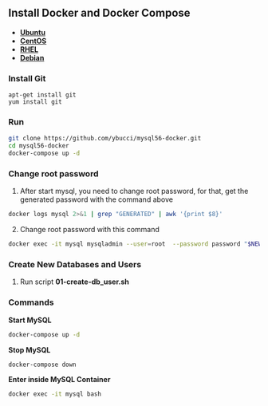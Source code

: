 ## Install Docker and Docker Compose

- **[Ubuntu](https://docs.docker.com/engine/install/ubuntu/)**
- **[CentOS](https://docs.docker.com/engine/install/centos/)**
- **[RHEL](https://docs.docker.com/engine/install/rhel/)**
- **[Debian](https://docs.docker.com/engine/install/debian/)**

### Install Git
```
apt-get install git
yum install git
```

### Run
```bash
git clone https://github.com/ybucci/mysql56-docker.git
cd mysql56-docker
docker-compose up -d
```
### Change root password

1. After start mysql, you need to change root password, for that, get the generated password with the command above

```bash
docker logs mysql 2>&1 | grep "GENERATED" | awk '{print $8}'
```

2. Change root password with this command

```bash
docker exec -it mysql mysqladmin --user=root  --password password "$NEW_PASSWORD"
```

### Create New Databases and Users

1. Run script **01-create-db_user.sh**

### Commands

**Start MySQL**

```bash
docker-compose up -d
```

**Stop MySQL**

```bash
docker-compose down
```

**Enter inside MySQL Container**
```bash
docker exec -it mysql bash
```